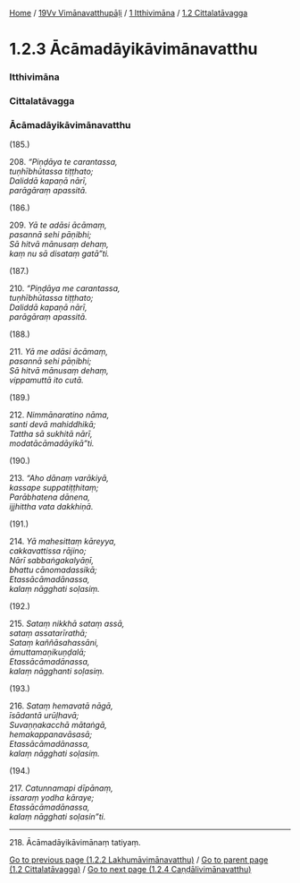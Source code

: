 
[Home](/) / [19Vv Vimānavatthupāḷi](/tipitaka/19Vv.md) / [1 Itthivimāna](/tipitaka/19Vv/1.md) / [1.2 Cittalatāvagga](/tipitaka/19Vv/1/1.2.md)

# 1.2.3 Ācāmadāyikāvimānavatthu

### Itthivimāna

### Cittalatāvagga

### Ācāmadāyikāvimānavatthu

(185.)

208\. _“Piṇḍāya te carantassa,_  
_tuṇhībhūtassa tiṭṭhato;_  
_Daliddā kapaṇā nārī,_  
_parāgāraṃ apassitā._  


(186.)

209\. _Yā te adāsi ācāmaṃ,_  
_pasannā sehi pāṇibhi;_  
_Sā hitvā mānusaṃ dehaṃ,_  
_kaṃ nu sā disataṃ gatā”ti._  


(187.)

210\. _“Piṇḍāya me carantassa,_  
_tuṇhībhūtassa tiṭṭhato;_  
_Daliddā kapaṇā nārī,_  
_parāgāraṃ apassitā._  


(188.)

211\. _Yā me adāsi ācāmaṃ,_  
_pasannā sehi pāṇibhi;_  
_Sā hitvā mānusaṃ dehaṃ,_  
_vippamuttā ito cutā._  


(189.)

212\. _Nimmānaratino nāma,_  
_santi devā mahiddhikā;_  
_Tattha sā sukhitā nārī,_  
_modatācāmadāyikā”ti._  


(190.)

213\. _“Aho dānaṃ varākiyā,_  
_kassape suppatiṭṭhitaṃ;_  
_Parābhatena dānena,_  
_ijjhittha vata dakkhiṇā._  


(191.)

214\. _Yā mahesittaṃ kāreyya,_  
_cakkavattissa rājino;_  
_Nārī sabbaṅgakalyāṇī,_  
_bhattu cānomadassikā;_  
_Etassācāmadānassa,_  
_kalaṃ nāgghati soḷasiṃ._  


(192.)

215\. _Sataṃ nikkhā sataṃ assā,_  
_sataṃ assatarīrathā;_  
_Sataṃ kaññāsahassāni,_  
_āmuttamaṇikuṇḍalā;_  
_Etassācāmadānassa,_  
_kalaṃ nāgghanti soḷasiṃ._  


(193.)

216\. _Sataṃ hemavatā nāgā,_  
_īsādantā urūḷhavā;_  
_Suvaṇṇakacchā mātaṅgā,_  
_hemakappanavāsasā;_  
_Etassācāmadānassa,_  
_kalaṃ nāgghati soḷasiṃ._  


(194.)

217\. _Catunnamapi dīpānaṃ,_  
_issaraṃ yodha kāraye;_  
_Etassācāmadānassa,_  
_kalaṃ nāgghati soḷasin”ti._  


---

218\. Ācāmadāyikāvimānaṃ tatiyaṃ.



[Go to previous page (1.2.2 Lakhumāvimānavatthu)](/tipitaka/19Vv/1/1.2/1.2.2.md) / [Go to parent page (1.2 Cittalatāvagga)](/tipitaka/19Vv/1/1.2.md) / [Go to next page (1.2.4 Caṇḍālivimānavatthu)](/tipitaka/19Vv/1/1.2/1.2.4.md)



